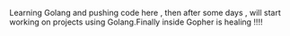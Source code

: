 Learning Golang and pushing code here , then after some days , will start working on projects using Golang.Finally inside Gopher is healing !!!!
